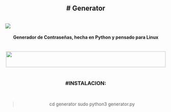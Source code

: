 <div align='center'><h2># Generator</h2></div>
<br>

<img src="https://i.imgur.com/foW0zFk.png">

<br>
<h4 align='center'>Generador de Contraseñas, hecha en Python y pensado para Linux</h4> 
<br>
<div align='center'>
  <img src="https://i.imgur.com/0HctexI.png" width="500" height="50" >
  </div>
<br>
<h3 align='center'>#INSTALACION:</h3>
<br>
<div align='center'>
  
>cd generator
>sudo python3 generator.py
  
</div>
